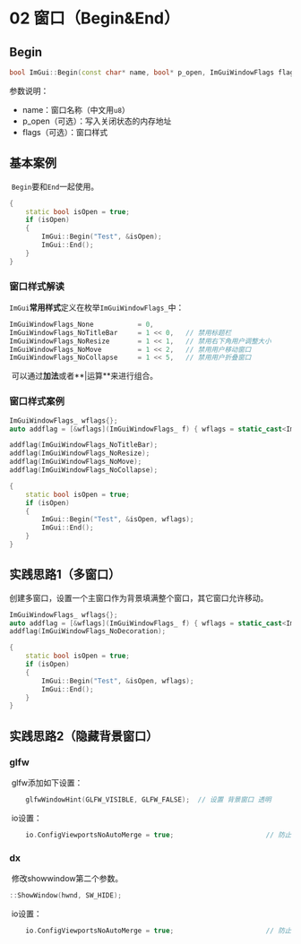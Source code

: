 # 02 窗口（Begin&End）

## Begin

```C++
bool ImGui::Begin(const char* name, bool* p_open, ImGuiWindowFlags flags)
```

参数说明：

* name：窗口名称（中文用`u8`）
* p_open（可选）：写入关闭状态的内存地址
* flags（可选）：窗口样式

## 基本案例

​	`Begin`要和`End`一起使用。

```C++
{
	static bool isOpen = true;
	if (isOpen)
	{
		ImGui::Begin("Test", &isOpen);
		ImGui::End();
	}
}
```

### 窗口样式解读

​	`ImGui`**常用样式**定义在枚举`ImGuiWindowFlags_`中：

```C++
ImGuiWindowFlags_None			= 0,
ImGuiWindowFlags_NoTitleBar		= 1 << 0,	// 禁用标题栏
ImGuiWindowFlags_NoResize		= 1 << 1,	// 禁用右下角用户调整大小
ImGuiWindowFlags_NoMove			= 1 << 2,   // 禁用用户移动窗口
ImGuiWindowFlags_NoCollapse		= 1 << 5,	// 禁用用户折叠窗口
```

​	可以通过**加法**或者**|运算**来进行组合。

### 窗口样式案例

```C++
ImGuiWindowFlags_ wflags{};
auto addflag = [&wflags](ImGuiWindowFlags_ f) { wflags = static_cast<ImGuiWindowFlags_>(wflags | f); };

addflag(ImGuiWindowFlags_NoTitleBar);
addflag(ImGuiWindowFlags_NoResize);
addflag(ImGuiWindowFlags_NoMove);
addflag(ImGuiWindowFlags_NoCollapse);

{
	static bool isOpen = true;
	if (isOpen)
	{
		ImGui::Begin("Test", &isOpen, wflags);
		ImGui::End();
	}
}
```

## 实践思路1（多窗口）

​	创建多窗口，设置一个主窗口作为背景填满整个窗口，其它窗口允许移动。

```C++
ImGuiWindowFlags_ wflags{};
auto addflag = [&wflags](ImGuiWindowFlags_ f) { wflags = static_cast<ImGuiWindowFlags_>(wflags | f); };
addflag(ImGuiWindowFlags_NoDecoration);

{
	static bool isOpen = true;
	if (isOpen)
	{
		ImGui::Begin("Test", &isOpen, wflags);
		ImGui::End();
	}
}
```

## 实践思路2（隐藏背景窗口）

### glfw

​	glfw添加如下设置：

```C++
	glfwWindowHint(GLFW_VISIBLE, GLFW_FALSE);  // 设置 背景窗口 透明
```

​	io设置：

```C++
    io.ConfigViewportsNoAutoMerge = true;                       // 防止窗口自动合并上透明窗口
```

### dx

​	修改showwindow第二个参数。

```C++
::ShowWindow(hwnd, SW_HIDE);
```

​	io设置：

```C++
    io.ConfigViewportsNoAutoMerge = true;                       // 防止窗口自动合并上透明窗口
```

### 

